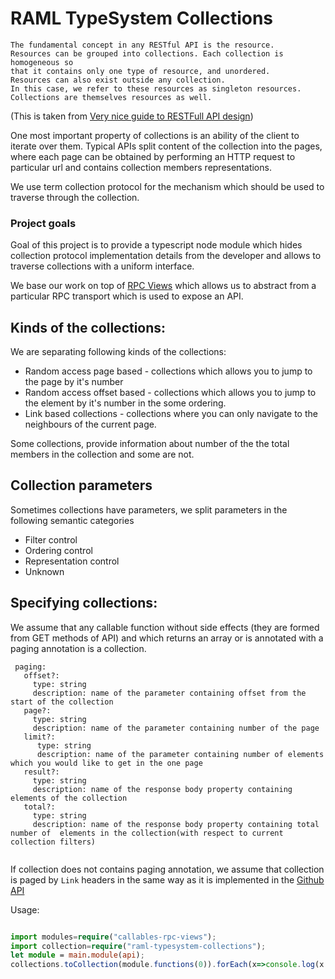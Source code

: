 # RAML TypeSystem Collections


```
The fundamental concept in any RESTful API is the resource. 
Resources can be grouped into collections. Each collection is homogeneous so 
that it contains only one type of resource, and unordered.
Resources can also exist outside any collection. 
In this case, we refer to these resources as singleton resources. 
Collections are themselves resources as well.
```
(This is taken from [Very nice guide to RESTFull API design](http://restful-api-design.readthedocs.io/en/latest/resources.html))


One most important property of collections is an ability of the client to iterate over them. Typical APIs split content of the collection into the pages, where each page can be obtained by performing
an HTTP request to particular url and contains collection members representations. 

We use term collection protocol for the mechanism which should be used to traverse through the collection.


### Project goals
Goal of this project is to provide a typescript node module which hides collection protocol implementation details from the developer and allows to traverse collections with a uniform interface.

We base our work on top of [RPC Views](https://github.com/callables/callables-rpc-views) which allows us to abstract from a particular RPC transport which is used to expose an API.

## Kinds of the collections:

We are separating following kinds of the collections:

* Random access page based - collections which allows you to jump to the page by it's number 
* Random access offset based - collections which allows you to jump to the element by it's number in the some ordering. 
* Link based collections - collections where you can only navigate to the neighbours of the current page.

Some collections, provide information about number of the the total members in the collection and some are not.

## Collection parameters

Sometimes collections have parameters, we split parameters in the following semantic categories 
 
 * Filter control  
 * Ordering control
 * Representation control
 * Unknown


## Specifying collections:

We assume that any callable function without side effects (they are formed from GET methods of API) and which returns an array
or is annotated with a paging annotation is a collection.

```raml 
 paging:
   offset?: 
     type: string  
     description: name of the parameter containing offset from the start of the collection
   page?: 
     type: string
     description: name of the parameter containing number of the page
   limit?: 
      type: string
      description: name of the parameter containing number of elements which you would like to get in the one page
   result?: 
     type: string
     description: name of the response body property containing elements of the collection
   total?: 
     type: string  
     description: name of the response body property containing total number of  elements in the collection(with respect to current collection filters)
       
```

If collection does not contains paging annotation, we assume that collection is paged by `Link` headers
in the same way as it is implemented in the [Github API](https://developer.github.com/v3/guides/traversing-with-pagination/)


Usage:

```typescript

import modules=require("callables-rpc-views");
import collection=require("raml-typesystem-collections");
let module = main.module(api);
collections.toCollection(module.functions(0)).forEach(x=>console.log(x.title());

```
